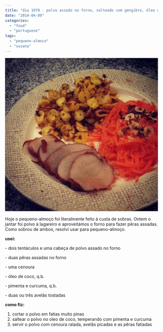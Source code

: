 ```yaml
---
title: "dia 1070 - polvo assado no forno, salteado com gengibre, óleo de coco e curcuma, cenoura ralada e fatias de peras assadas no forno"
date: "2014-04-09"
categories: 
  - "food"
  - "portuguese"
tags: 
  - "pequeno-almoco"
  - "susana"
---
```


[![](images/IMG_20140409_070618.jpg)](http://1.bp.blogspot.com/-JJI2uS0DkME/U0XRAOP0y-I/AAAAAAAANz0/ry1IV9ZyamE/s1600/IMG_20140409_070618.jpg)

  

Hoje o pequeno-almoço foi literalmente feito à custa de sobras. Ontem o jantar foi polvo à lagareiro e aproveitámos o forno para fazer pêras assadas. Como sobrou de ambos, resolvi usar para pequeno-almoço.

  

**usei:**

\- dois tentáculos e uma cabeça de polvo assado no forno

\- duas pêras assadas no forno

\- uma cenoura 

\- óleo de coco, q.b.

\- pimenta e curcuma, q.b.

\- duas ou três avelãs tostadas

  

**como fiz:**

1. cortar o polvo em fatias muito pinas
2. saltear o polvo no oleo de coco, temperando com pimenta e curcuma
3. servir o polvo com cenoura ralada, avelãs picadas e as pêras fatiadas
